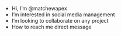 -  Hi, I’m @matchewapex
-  I’m interested in social media management
-  I’m looking to collaborate on any project
-  How to reach me direct message



